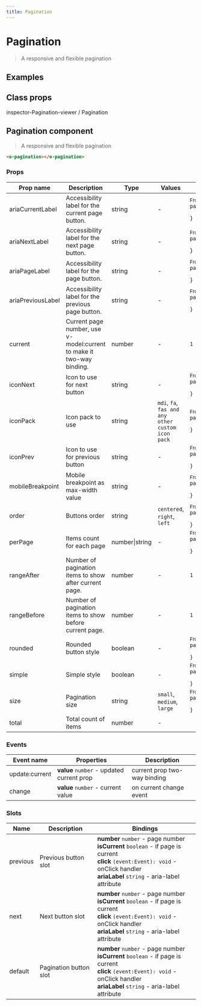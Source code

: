 ```yaml
---
title: Pagination
---
```


# Pagination

<div class="vp-doc">

> A responsive and flexible pagination

<Carbon />
</div>

<div class="vp-example">

## Examples

<example-pagination />

</div>
<div class="vp-example">

## Class props

inspector-Pagination-viewer /
Pagination

</div>

<div class="vp-doc">

## Pagination component

> A responsive and flexible pagination

```html
<o-pagination></o-pagination>
```

### Props

| Prop name         | Description                                                          | Type           | Values                                            | Default                                                                                                                                                                 |
| ----------------- | -------------------------------------------------------------------- | -------------- | ------------------------------------------------- | ----------------------------------------------------------------------------------------------------------------------------------------------------------------------- |
| ariaCurrentLabel  | Accessibility label for the current page button.                     | string         | -                                                 | <div><small>From <b>config</b>:</small></div><code style='white-space: nowrap; padding: 0;'>pagination: {<br>&nbsp;&nbsp;ariaCurrentLabel: "Current page"<br>}</code>   |
| ariaNextLabel     | Accessibility label for the next page button.                        | string         | -                                                 | <div><small>From <b>config</b>:</small></div><code style='white-space: nowrap; padding: 0;'>pagination: {<br>&nbsp;&nbsp;ariaNextLabel: "Next page"<br>}</code>         |
| ariaPageLabel     | Accessibility label for the page button.                             | string         | -                                                 | <div><small>From <b>config</b>:</small></div><code style='white-space: nowrap; padding: 0;'>pagination: {<br>&nbsp;&nbsp;ariaPageLabel: "page"<br>}</code>              |
| ariaPreviousLabel | Accessibility label for the previous page button.                    | string         | -                                                 | <div><small>From <b>config</b>:</small></div><code style='white-space: nowrap; padding: 0;'>pagination: {<br>&nbsp;&nbsp;ariaPreviousLabel: "Previous page"<br>}</code> |
| current           | Current page number, use v-model:current to make it two-way binding. | number         | -                                                 | <code style='white-space: nowrap; padding: 0;'>1</code>                                                                                                                 |
| iconNext          | Icon to use for next button                                          | string         | -                                                 | <div><small>From <b>config</b>:</small></div><code style='white-space: nowrap; padding: 0;'>pagination: {<br>&nbsp;&nbsp;iconNext: "chevron-right"<br>}</code>          |
| iconPack          | Icon pack to use                                                     | string         | `mdi`, `fa`, `fas and any other custom icon pack` | <div><small>From <b>config</b>:</small></div><code style='white-space: nowrap; padding: 0;'>pagination: {<br>&nbsp;&nbsp;iconPack: undefined<br>}</code>                |
| iconPrev          | Icon to use for previous button                                      | string         | -                                                 | <div><small>From <b>config</b>:</small></div><code style='white-space: nowrap; padding: 0;'>pagination: {<br>&nbsp;&nbsp;iconPrev: "chevron-left"<br>}</code>           |
| mobileBreakpoint  | Mobile breakpoint as max-width value                                 | string         | -                                                 | <div><small>From <b>config</b>:</small></div><code style='white-space: nowrap; padding: 0;'>pagination: {<br>&nbsp;&nbsp;mobileBreakpoint: undefined<br>}</code>        |
| order             | Buttons order                                                        | string         | `centered`, `right`, `left`                       | <div><small>From <b>config</b>:</small></div><code style='white-space: nowrap; padding: 0;'>pagination: {<br>&nbsp;&nbsp;order: "right"<br>}</code>                     |
| perPage           | Items count for each page                                            | number\|string | -                                                 | <div><small>From <b>config</b>:</small></div><code style='white-space: nowrap; padding: 0;'>pagination: {<br>&nbsp;&nbsp;perPage: 20<br>}</code>                        |
| rangeAfter        | Number of pagination items to show after current page.               | number         | -                                                 | <code style='white-space: nowrap; padding: 0;'>1</code>                                                                                                                 |
| rangeBefore       | Number of pagination items to show before current page.              | number         | -                                                 | <code style='white-space: nowrap; padding: 0;'>1</code>                                                                                                                 |
| rounded           | Rounded button style                                                 | boolean        | -                                                 | <div><small>From <b>config</b>:</small></div><code style='white-space: nowrap; padding: 0;'>pagination: {<br>&nbsp;&nbsp;rounded: false<br>}</code>                     |
| simple            | Simple style                                                         | boolean        | -                                                 | <div><small>From <b>config</b>:</small></div><code style='white-space: nowrap; padding: 0;'>pagination: {<br>&nbsp;&nbsp;simple: false<br>}</code>                      |
| size              | Pagination size                                                      | string         | `small`, `medium`, `large`                        | <div><small>From <b>config</b>:</small></div><code style='white-space: nowrap; padding: 0;'>pagination: {<br>&nbsp;&nbsp;size: undefined<br>}</code>                    |
| total             | Total count of items                                                 | number         | -                                                 |                                                                                                                                                                         |

### Events

| Event name     | Properties                                | Description                  |
| -------------- | ----------------------------------------- | ---------------------------- |
| update:current | **value** `number` - updated current prop | current prop two-way binding |
| change         | **value** `number` - current value        | on current change event      |

### Slots

| Name     | Description            | Bindings                                                                                                                                                                                   |
| -------- | ---------------------- | ------------------------------------------------------------------------------------------------------------------------------------------------------------------------------------------ |
| previous | Previous button slot   | **number** `number` - page number<br/>**isCurrent** `boolean` - if page is current<br/>**click** `(event:Event): void` - onClick handler<br/>**ariaLabel** `string` - aria-label attribute |
| next     | Next button slot       | **number** `number` - page number<br/>**isCurrent** `boolean` - if page is current<br/>**click** `(event:Event): void` - onClick handler<br/>**ariaLabel** `string` - aria-label attribute |
| default  | Pagination button slot | **number** `number` - page number<br/>**isCurrent** `boolean` - if page is current<br/>**click** `(event:Event): void` - onClick handler<br/>**ariaLabel** `string` - aria-label attribute |

</div>

<div class="vp-doc">
</div>
